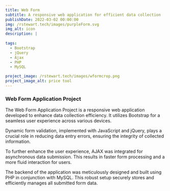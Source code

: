 ```yaml
---
title: Web Form
subtitle: A responsive web application for efficient data collection
publishDate: 2022-03-02 00:00:00
img: /rstewart.tech/images/purpleForm.svg
img_alt: icon
description: |
  
tags:
  - Bootstrap
  - jQuery
  - Ajax
  - PHP
  - MySQL

project_image: /rstewart.tech/images/wformcrop.png
project_image_alt: price tool
---
```


### Web Form Application Project

The Web Form Application Project is a responsive web application developed to enhance data collection efficiency. It utilizes Bootstrap for a seamless user experience across various devices.

Dynamic form validation, implemented with JavaScript and jQuery, plays a crucial role in reducing data entry errors, ensuring the integrity of collected information.

To further enhance the user experience, AJAX was integrated for asynchronous data submission. This results in faster form processing and a more fluid interaction for users.

The backend of the application was meticulously designed and built using PHP in conjunction with MySQL. This robust setup securely stores and efficiently manages all submitted form data.
